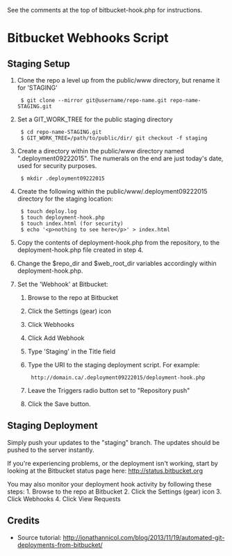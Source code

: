 See the comments at the top of bitbucket-hook.php for instructions.

# Bitbucket Webhooks Script

## Staging Setup

1. Clone the repo a level up from the public/www directory, but rename it for 'STAGING'

        $ git clone --mirror git@username/repo-name.git repo-name-STAGING.git

2. Set a GIT_WORK_TREE for the public staging directory

        $ cd repo-name-STAGING.git
        $ GIT_WORK_TREE=/path/to/public/dir/ git checkout -f staging

3. Create a directory within the public/www directory named ".deployment09222015". The numerals on the end are just today's date, used for security purposes.

        $ mkdir .deployment09222015

4. Create the following within the public/www/.deployment09222015 directory for the staging location:

        $ touch deploy.log
        $ touch deployment-hook.php
        $ touch index.html (for security)
        $ echo '<p>nothing to see here</p>' > index.html

5. Copy the contents of deployment-hook.php from the repository, to the deployment-hook.php file created in step 4.

6. Change the $repo_dir and $web_root_dir variables accordingly within deployment-hook.php.

8. Set the 'Webhook' at Bitbucket:
    1. Browse to the repo at Bitbucket
    2. Click the Settings (gear) icon
    3. Click Webhooks
    4. Click Add Webhook
    5. Type 'Staging' in the Title field
    6. Type the URI to the staging deployment script. For example:

            http://domain.ca/.deployment09222015/deployment-hook.php

    7. Leave the Triggers radio button set to "Repository push"
    8. Click the Save button.

## Staging Deployment

Simply push your updates to the "staging" branch. The updates should be pushed to the server instantly.

If you're experiencing problems, or the deployment isn't working, start by looking at the Bitbucket status page here: http://status.bitbucket.org

You may also monitor your deployment hook activity by following these steps:
        1. Browse to the repo at Bitbucket
        2. Click the Settings (gear) icon
        3. Click Webhooks
        4. Click View Requests


## Credits
* Source tutorial: http://jonathannicol.com/blog/2013/11/19/automated-git-deployments-from-bitbucket/